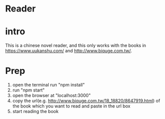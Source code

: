 # Reader

# intro
This is a chinese novel reader, and this only works with the books in https://www.uukanshu.com/ and http://www.biquge.com.tw/.

# Prep
1. open the terminal run "npm install"
1. run "npm start"
1. open the browser at "localhost:3000"
1. copy the url(e.g. http://www.biquge.com.tw/18_18820/8647919.html) of the book which you want to read and paste in the url box
1. start reading the book
